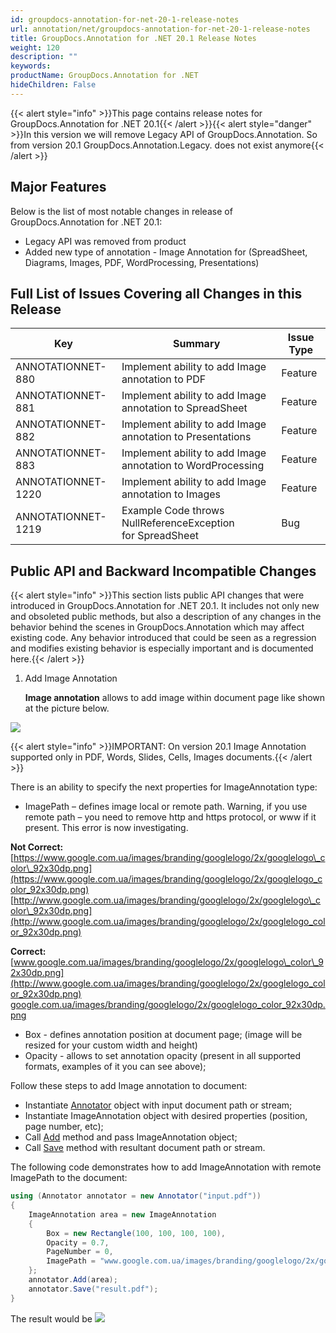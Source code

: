 ```yaml
---
id: groupdocs-annotation-for-net-20-1-release-notes
url: annotation/net/groupdocs-annotation-for-net-20-1-release-notes
title: GroupDocs.Annotation for .NET 20.1 Release Notes
weight: 120
description: ""
keywords: 
productName: GroupDocs.Annotation for .NET
hideChildren: False
---
```

{{< alert style="info" >}}This page contains release notes for GroupDocs.Annotation for .NET 20.1{{< /alert >}}{{< alert style="danger" >}}In this version we will remove Legacy API of GroupDocs.Annotation. So from version 20.1 GroupDocs.Annotation.Legacy. does not exist anymore{{< /alert >}}

## Major Features

Below is the list of most notable changes in release of GroupDocs.Annotation for .NET 20.1:
*   Legacy API was removed from product
*   Added new type of annotation - Image Annotation for (SpreadSheet, Diagrams, Images, PDF, WordProcessing, Presentations)

## Full List of Issues Covering all Changes in this Release

| Key | Summary | Issue Type |
| --- | --- | --- |
| ANNOTATIONNET-880  | Implement ability to add Image annotation to PDF | Feature |
| ANNOTATIONNET-881 | Implement ability to add Image annotation to SpreadSheet | Feature |
| ANNOTATIONNET-882  | Implement ability to add Image annotation to Presentations | Feature |
| ANNOTATIONNET-883  | Implement ability to add Image annotation to WordProcessing | Feature |
| ANNOTATIONNET-1220 | Implement ability to add Image annotation to Images | Feature |
| ANNOTATIONNET-1219 | Example Code throws NullReferenceException for SpreadSheet | Bug |

## Public API and Backward Incompatible Changes

{{< alert style="info" >}}This section lists public API changes that were introduced in GroupDocs.Annotation for .NET 20.1. It includes not only new and obsoleted public methods, but also a description of any changes in the behavior behind the scenes in GroupDocs.Annotation which may affect existing code. Any behavior introduced that could be seen as a regression and modifies existing behavior is especially important and is documented here.{{< /alert >}}

1.  Add Image Annotation  
    
    **Image annotation** allows to add image within document page like shown at the picture below.
    
![](/annotation/net/images/groupdocs-annotation-for-net-20-1-release-notes.png)
    
{{< alert style="info" >}}IMPORTANT: On version 20.1 Image Annotation supported only in PDF, Words, Slides, Cells, Images documents.{{< /alert >}}

There is an ability to specify the next properties for ImageAnnotation type:
*   ImagePath – defines image local or remote path. Warning, if you use remote path – you need to remove http and https protocol, or www if it present. This error is now investigating.

**Not Correct:**
[https://www.google.com.ua/images/branding/googlelogo/2x/googlelogo\_color\_92x30dp.png](https://www.google.com.ua/images/branding/googlelogo/2x/googlelogo_color_92x30dp.png)
[http://www.google.com.ua/images/branding/googlelogo/2x/googlelogo\_color\_92x30dp.png](http://www.google.com.ua/images/branding/googlelogo/2x/googlelogo_color_92x30dp.png)

**Correct:**
[www.google.com.ua/images/branding/googlelogo/2x/googlelogo\_color\_92x30dp.png](http://www.google.com.ua/images/branding/googlelogo/2x/googlelogo_color_92x30dp.png)
[google.com.ua/images/branding/googlelogo/2x/googlelogo\_color\_92x30dp.png](http://www.google.com.ua/images/branding/googlelogo/2x/googlelogo_color_92x30dp.png)

*   Box - defines annotation position at document page; (image will be resized for your custom width and height)
*   Opacity - allows to set annotation opacity (present in all supported formats, examples of it you can see above);

Follow these steps to add Image annotation to document:

*   Instantiate [Annotator](https://apireference.groupdocs.com/net/annotation/groupdocs.annotation/annotator) object with input document path or stream;
*   Instantiate ImageAnnotation object with desired properties (position, page number, etc);
*   Call [Add](https://apireference.groupdocs.com/net/annotation/groupdocs.annotation/annotator/methods/add) method and pass ImageAnnotation object;
*   Call [Save](https://apireference.groupdocs.com/net/annotation/groupdocs.annotation/annotator/methods/save) method with resultant document path or stream.
    
The following code demonstrates how to add ImageAnnotation with remote ImagePath to the document:
    
```csharp
using (Annotator annotator = new Annotator("input.pdf"))
{
 	ImageAnnotation area = new ImageAnnotation
	{
		Box = new Rectangle(100, 100, 100, 100),
		Opacity = 0.7,
		PageNumber = 0,
		ImagePath = "www.google.com.ua/images/branding/googlelogo/2x/googlelogo_color_92x30dp.png"
	};
	annotator.Add(area);
	annotator.Save("result.pdf");
}               
```
    
The result would be
![](/annotation/net/images/groupdocs-annotation-for-net-20-1-release-notes_1.png)
